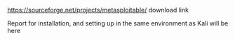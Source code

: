 https://sourceforge.net/projects/metasploitable/ download link

Report for installation, and setting up in the same environment as Kali will be here
